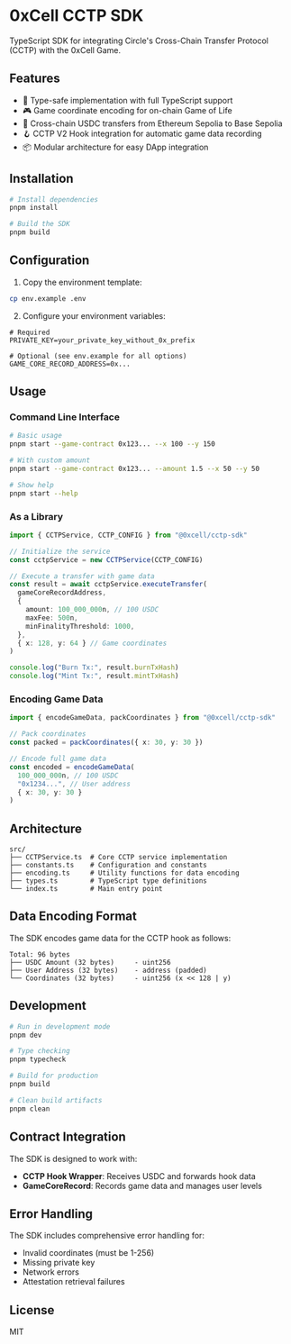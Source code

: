 # 0xCell CCTP SDK

TypeScript SDK for integrating Circle's Cross-Chain Transfer Protocol (CCTP) with the 0xCell Game.

## Features

- 🔐 Type-safe implementation with full TypeScript support
- 🎮 Game coordinate encoding for on-chain Game of Life
- 🌉 Cross-chain USDC transfers from Ethereum Sepolia to Base Sepolia
- 🪝 CCTP V2 Hook integration for automatic game data recording
- 📦 Modular architecture for easy DApp integration

## Installation

```bash
# Install dependencies
pnpm install

# Build the SDK
pnpm build
```

## Configuration

1. Copy the environment template:

```bash
cp env.example .env
```

2. Configure your environment variables:

```env
# Required
PRIVATE_KEY=your_private_key_without_0x_prefix

# Optional (see env.example for all options)
GAME_CORE_RECORD_ADDRESS=0x...
```

## Usage

### Command Line Interface

```bash
# Basic usage
pnpm start --game-contract 0x123... --x 100 --y 150

# With custom amount
pnpm start --game-contract 0x123... --amount 1.5 --x 50 --y 50

# Show help
pnpm start --help
```

### As a Library

```typescript
import { CCTPService, CCTP_CONFIG } from "@0xcell/cctp-sdk"

// Initialize the service
const cctpService = new CCTPService(CCTP_CONFIG)

// Execute a transfer with game data
const result = await cctpService.executeTransfer(
  gameCoreRecordAddress,
  {
    amount: 100_000_000n, // 100 USDC
    maxFee: 500n,
    minFinalityThreshold: 1000,
  },
  { x: 128, y: 64 } // Game coordinates
)

console.log("Burn Tx:", result.burnTxHash)
console.log("Mint Tx:", result.mintTxHash)
```

### Encoding Game Data

```typescript
import { encodeGameData, packCoordinates } from "@0xcell/cctp-sdk"

// Pack coordinates
const packed = packCoordinates({ x: 30, y: 30 })

// Encode full game data
const encoded = encodeGameData(
  100_000_000n, // 100 USDC
  "0x1234...", // User address
  { x: 30, y: 30 }
)
```

## Architecture

```
src/
├── CCTPService.ts  # Core CCTP service implementation
├── constants.ts    # Configuration and constants
├── encoding.ts     # Utility functions for data encoding
├── types.ts        # TypeScript type definitions
└── index.ts        # Main entry point
```

## Data Encoding Format

The SDK encodes game data for the CCTP hook as follows:

```
Total: 96 bytes
├── USDC Amount (32 bytes)     - uint256
├── User Address (32 bytes)    - address (padded)
└── Coordinates (32 bytes)     - uint256 (x << 128 | y)
```

## Development

```bash
# Run in development mode
pnpm dev

# Type checking
pnpm typecheck

# Build for production
pnpm build

# Clean build artifacts
pnpm clean
```

## Contract Integration

The SDK is designed to work with:

- **CCTP Hook Wrapper**: Receives USDC and forwards hook data
- **GameCoreRecord**: Records game data and manages user levels

## Error Handling

The SDK includes comprehensive error handling for:

- Invalid coordinates (must be 1-256)
- Missing private key
- Network errors
- Attestation retrieval failures

## License

MIT
